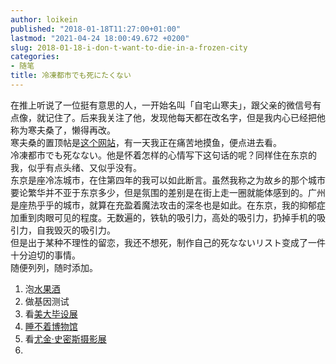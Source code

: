 ```yaml
---
author: loikein
published: "2018-01-18T11:27:00+01:00"
lastmod: "2021-04-24 18:00:49.672 +0200"
slug: 2018-01-18-i-don-t-want-to-die-in-a-frozen-city
categories:
- 随笔
title: 冷凍都市でも死にたくない
---
```

在推上听说了一位挺有意思的人，一开始名叫「自宅山寒夫」，跟父亲的微信号有点像，就记住了。后来我关注了他，发现他每天都在改名字，但是我内心已经把他称为寒夫桑了，懒得再改。  
寒夫桑的置顶帖是[这个网站](http://shinanai.com/)，有一天我正在痛苦地摸鱼，便点进去看。  
冷凍都市でも死なない。他是怀着怎样的心情写下这句话的呢？同样住在东京的我，似乎有点头绪、又似乎没有。  
东京是座冷冻城市，在住第四年的我可以如此断言。虽然我称之为故乡的那个城市要论繁华并不亚于东京多少，但是氛围的差别是在街上走一圈就能体感到的。广州是座热乎乎的城市，就算在充盈着魔法攻击的深冬也是如此。在东京，我的抑郁症加重到肉眼可见的程度。无数遍的，铁轨的吸引力，高处的吸引力，扔掉手机的吸引力，自我毁灭的吸引力。  
但是出于某种不理性的留恋，我还不想死，制作自己的死なないリスト变成了一件十分迫切的事情。  
随便列列，随时添加。  

1.  泡[水果酒](http://shinanai.com/kobin.html)
2.  做基因测试
3.  看[美大毕设展](http://www.kisode.com/presentation2017/)
4.  [睡不着博物馆](../../projects/#睡不着博物馆)
5.  看[尤金·史密斯摄影展](https://topmuseum.jp/contents/exhibition/index-2927.html)
6.
